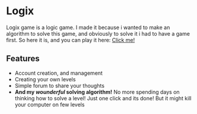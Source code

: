# Logix

Logix game is a logic game. I made it because i wanted to make an algorithm to solve this game, and obviously to solve it i had to have a game first. So here it is, and you can play it here:
[Click me!](https://damp-temple-6941.herokuapp.com/)

## Features

 * Account creation, and management
 * Creating your own levels
 * Simple forum to share your thoughts
 * **And my _wounderful_ solving algorithm!**
No more spending days on thinking how to solve a level! Just one click and its done! But it might kill your computer on few levels

